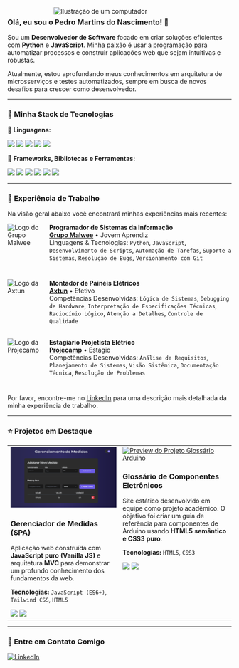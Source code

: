 <!-- Início do README -->

<img src="https://raw.githubusercontent.com/MicaelliMedeiros/micaellimedeiros/master/image/computer-illustration.png" alt="Ilustração de um computador" min-width="400px" max-width="400px" width="400px" align="right">

<p align="left"> 
  <h3>Olá, eu sou o Pedro Martins do Nascimento! 👋</h3>
  <p>
    Sou um <strong>Desenvolvedor de Software</strong> focado em criar soluções eficientes com <strong>Python</strong> e <strong>JavaScript</strong>. Minha paixão é usar a programação para automatizar processos e construir aplicações web que sejam intuitivas e robustas.
  </p>
  <p>
    Atualmente, estou aprofundando meus conhecimentos em arquitetura de microsserviços e testes automatizados, sempre em busca de novos desafios para crescer como desenvolvedor.
  </p>
</p>

---

### 🚀 Minha Stack de Tecnologias

<p align="left">
  🦄 <strong>Linguagens:</strong>
</p>
<p align="left">
  <a href="https://www.python.org" target="_blank"><img src="https://img.shields.io/badge/Python-3776AB?style=for-the-badge&logo=python&logoColor=white"></a>
  <a href="https://developer.mozilla.org/en-US/docs/Web/JavaScript" target="_blank"><img src="https://img.shields.io/badge/JavaScript-F7DF1E?style=for-the-badge&logo=javascript&logoColor=black"></a>
  <a href="https://www.typescriptlang.org/" target="_blank"><img src="https://img.shields.io/badge/TypeScript-007ACC?style=for-the-badge&logo=typescript&logoColor=white"></a>
  <a href="https://www.w3.org/TR/html5/" target="_blank"><img src="https://img.shields.io/badge/HTML5-E34F26?style=for-the-badge&logo=html5&logoColor=white"></a>
  <a href="https://www.w3.org/TR/CSS/" target="_blank"><img src="https://img.shields.io/badge/CSS3-1572B6?style=for-the-badge&logo=css3&logoColor=white"></a>
</p>

<p align="left">
  💼 <strong>Frameworks, Bibliotecas e Ferramentas:</strong>
</p>
<p align="left">
  <a href="https://reactjs.org/" target="_blank"><img src="https://img.shields.io/badge/React-20232A?style=for-the-badge&logo=react&logoColor=61DAFB"></a>
  <a href="https://nodejs.org/en/" target="_blank"><img src="https://img.shields.io/badge/Node.js-339933?style=for-the-badge&logo=nodedotjs&logoColor=white"></a>
  <a href="https://flask.palletsprojects.com/" target="_blank"><img src="https://img.shields.io/badge/Flask-000000?style=for-the-badge&logo=flask&logoColor=white"></a>
  <a href="https://www.postgresql.org" target="_blank"><img src="https://img.shields.io/badge/PostgreSQL-316192?style=for-the-badge&logo=postgresql&logoColor=white"></a>
  <a href="https://www.docker.com/" target="_blank"><img src="https://img.shields.io/badge/Docker-2496ED?style=for-the-badge&logo=docker&logoColor=white"></a>
  <a href="https://git-scm.com/" target="_blank"><img src="https://img.shields.io/badge/Git-E34F26?style=for-the-badge&logo=git&logoColor=white"></a>
</p>

---

### 💼 Experiência de Trabalho

Na visão geral abaixo você encontrará minhas experiências mais recentes:

<a href="https://www.grupomalwee.com.br/" target="_blank"><img align="left" height="94px" width="94px" alt="Logo do Grupo Malwee" src="https://encrypted-tbn0.gstatic.com/images?q=tbn:ANd9GcSe51WIcWu8VEGs5j_ckHOMvRIYZ0cyPRk9sg&s"></a>

**Programador de Sistemas da Informação** \
[**Grupo Malwee**](https://www.grupomalwee.com.br/) • Jovem Aprendiz \
Linguagens & Tecnologias: `Python`, `JavaScript`, `Desenvolvimento de Scripts`, `Automação de Tarefas`, `Suporte a Sistemas`, `Resolução de Bugs`, `Versionamento com Git`
<br clear="both"/>
<br/>

<a href="https://axtun.com/" target="_blank"><img align="left" height="94px" width="94px" alt="Logo da Axtun" src="https://media.licdn.com/dms/image/v2/C4E0BAQEuxNnswIqI7A/company-logo_200_200/company-logo_200_200/0/1630570234911?e=2147483647&v=beta&t=7KYd11ZPgnP3GgvMJWUYfe1_i1fj-dsQ3w8QEqgqH_s"/></a>

**Montador de Painéis Elétricos** \
[**Axtun**](https://axtun.com/) • Efetivo \
Competências Desenvolvidas: `Lógica de Sistemas`, `Debugging de Hardware`, `Interpretação de Especificações Técnicas`, `Raciocínio Lógico`, `Atenção a Detalhes`, `Controle de Qualidade`
<br clear="both"/>
<br/>

<a href="https://www.projecamp.com.br/" target="_blank"><img align="left" height="94px" width="94px" alt="Logo da Projecamp" src="https://media.licdn.com/dms/image/v2/C560BAQEG5Gx_0dI6Dg/company-logo_200_200/company-logo_200_200/0/1631335337722?e=1762387200&v=beta&t=327hwDzO1adtN1JfkUVNLlAtPffu9hc-Qk_PvtD0GCg"/></a>

**Estagiário Projetista Elétrico** \
[**Projecamp**](https://www.projecamp.com.br/) • Estágio \
Competências Desenvolvidas: `Análise de Requisitos`, `Planejamento de Sistemas`, `Visão Sistêmica`, `Documentação Técnica`, `Resolução de Problemas`
<br clear="both"/>
<br/>

Por favor, encontre-me no [LinkedIn](https://www.linkedin.com/in/pedro-martins-do-nascimento-a8f3fRY680226/) para uma descrição mais detalhada da minha experiência de trabalho.

---

### ⭐ Projetos em Destaque

<table width="100%">
  <tr>
    <!-- Projeto 1: Gerenciador de Medidas -->
    <td width="50%" valign="top">
      <a href="https://github.com/Pedro-Martins-Nascimento/Gerenciador-de-Medidas" target="_blank">
        <img src="https://raw.githubusercontent.com/Pedro-Martins-Nascimento/Gerenciador-de-Medidas/main/Pr%C3%A9-Visualiza%C3%A7%C3%A3o.png" alt="Preview do Projeto Gerenciador de Medidas" width="100%"/>
      </a>
      <h3>Gerenciador de Medidas (SPA)</h3>
      <p>Aplicação web construída com <strong>JavaScript puro (Vanilla JS)</strong> e arquitetura <strong>MVC</strong> para demonstrar um profundo conhecimento dos fundamentos da web.</p>
      <p><strong>Tecnologias:</strong> <code>JavaScript (ES6+)</code>, <code>Tailwind CSS</code>, <code>HTML5</code></p>
      <a href="https://github.com/Pedro-Martins-Nascimento/Gerenciador-de-Medidas" target="_blank"><img src="https://img.shields.io/badge/Ver%20Repositório-100000?style=for-the-badge&logo=github&logoColor=white"></a>
      <a href="https://pedro-martins-nascimento.github.io/Gerenciador-de-Medidas/" target="_blank"><img src="https://img.shields.io/badge/Ver%20Demo%20Ao%20Vivo-28A745?style=for-the-badge&logo=rocket&logoColor=white"></a>
    </td>
    <!-- Projeto 2: Glossário Arduino -->
    <td width="50%" valign="top">
      <a href="https://github.com/Pedro-Martins-Nascimento/Arduino" target="_blank">
        <img src="https://raw.githubusercontent.com/Pedro-Martins-Nascimento/Arduino/master/assets/Pr%C3%A9-Visualiza%C3%A7%C3%A3o_Arduino.png" alt="Preview do Projeto Glossário Arduino" width="100%"/>
      </a>
      <h3>Glossário de Componentes Eletrônicos</h3>
      <p>Site estático desenvolvido em equipe como projeto acadêmico. O objetivo foi criar um guia de referência para componentes de Arduino usando <strong>HTML5 semântico e CSS3 puro</strong>.</p>
      <p><strong>Tecnologias:</strong> <code>HTML5</code>, <code>CSS3</code></p>
      <a href="https://github.com/Pedro-Martins-Nascimento/Arduino" target="_blank"><img src="https://img.shields.io/badge/Ver%20Repositório-100000?style=for-the-badge&logo=github&logoColor=white"></a>
      <a href="https://pedro-martins-nascimento.github.io/Arduino/" target="_blank"><img src="https://img.shields.io/badge/Ver%20Demo%20Ao%20Vivo-28A745?style=for-the-badge&logo=rocket&logoColor=white"></a>
    </td>
  </tr>
</table>

---

### 💌 Entre em Contato Comigo

<p align="left">
  <a href="https://www.linkedin.com/in/pedro-martins-do-nascimento-a83680226/" title="LinkedIn">
  <img src="https://img.shields.io/badge/LinkedIn-0A66C2?style=for-the-badge&logo=linkedin&logoColor=white" alt="LinkedIn"/></a>
</p>

<!-- Fim do README -->
